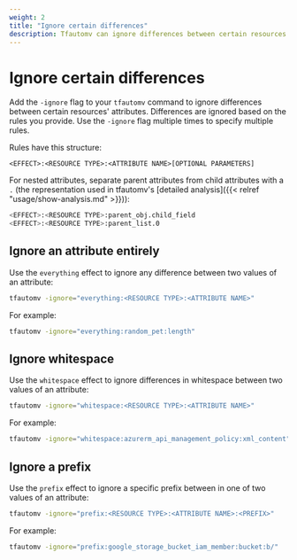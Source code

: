 ```yaml
---
weight: 2
title: "Ignore certain differences"
description: Tfautomv can ignore differences between certain resources' attributes, based on rules you provide.
---
```


# Ignore certain differences

Add the `-ignore` flag to your `tfautomv` command to ignore differences between
certain resources' attributes. Differences are ignored based on the rules you
provide. Use the `-ignore` flag multiple times to specify multiple rules.

Rules have this structure:

```plaintext
<EFFECT>:<RESOURCE TYPE>:<ATTRIBUTE NAME>[OPTIONAL PARAMETERS]
```

For nested attributes, separate parent attributes from child attributes with a
`.` (the representation used in tfautomv's [detailed analysis]({{< relref "usage/show-analysis.md" >}})):

```bash
<EFFECT>:<RESOURCE TYPE>:parent_obj.child_field
<EFFECT>:<RESOURCE TYPE>:parent_list.0
```

## Ignore an attribute entirely

Use the `everything` effect to ignore any difference between two values of an
attribute:

```bash
tfautomv -ignore="everything:<RESOURCE TYPE>:<ATTRIBUTE NAME>"
```

For example:

```bash
tfautomv -ignore="everything:random_pet:length"
```

## Ignore whitespace

Use the `whitespace` effect to ignore differences in whitespace between two
values of an attribute:

```bash
tfautomv -ignore="whitespace:<RESOURCE TYPE>:<ATTRIBUTE NAME>"
```

For example:

```bash
tfautomv -ignore="whitespace:azurerm_api_management_policy:xml_content"
```

## Ignore a prefix

Use the `prefix` effect to ignore a specific prefix between in one of two values
of an attribute:

```bash
tfautomv -ignore="prefix:<RESOURCE TYPE>:<ATTRIBUTE NAME>:<PREFIX>"
```

For example:

```bash
tfautomv -ignore="prefix:google_storage_bucket_iam_member:bucket:b/"
```
